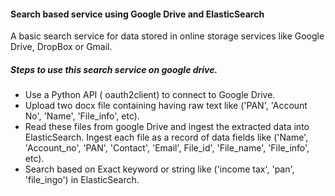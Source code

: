 #### Search based service using Google Drive and ElasticSearch
A basic search service for data stored in online storage services like Google Drive, DropBox or Gmail.
##### Steps to use this search service on google drive.
* Use a Python API ( oauth2client) to connect to Google Drive.
* Upload two docx file containing having raw text like ('PAN', 'Account No', 'Name', 'File_info', etc).
* Read these files from google Drive and ingest the extracted data into ElasticSearch.
  Ingest each file as a record of data fields like ('Name', 'Account_no', 'PAN', 'Contact', 'Email', File_id', 'File_name',
  'File_info', etc).
* Search based on Exact keyword or string like ('income tax', 'pan', 'file_ingo') in ElasticSearch.



